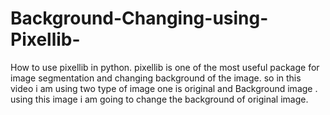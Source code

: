 # Background-Changing-using-Pixellib-

How to use pixellib in python. pixellib is one of the most useful package for 
image segmentation and changing background of the image. so in this video i am using two type of image one is original 
and Background image . using this image i am going to change the background of original image.
